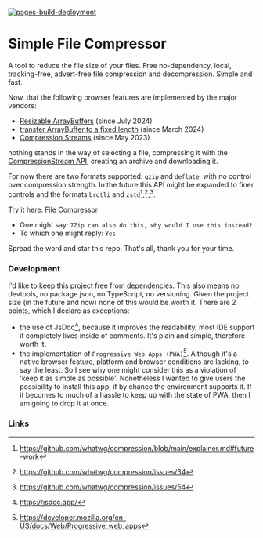 [![pages-build-deployment](https://github.com/39zde/simple-file-compressor/actions/workflows/pages/pages-build-deployment/badge.svg?branch=main)](https://github.com/39zde/simple-file-compressor/actions/workflows/pages/pages-build-deployment)
# Simple File Compressor
A tool to reduce the file size of your files. Free no-dependency, local, tracking-free, advert-free file compression and decompression. Simple and fast.

Now, that the following browser features are implemented by the major vendors: 

- [Resizable ArrayBuffers](https://developer.mozilla.org/en-US/docs/Web/JavaScript/Reference/Global_Objects/ArrayBuffer/resizable#browser_compatibility) (since July 2024)
- [transfer ArrayBuffer to a fixed length](https://developer.mozilla.org/en-US/docs/Web/JavaScript/Reference/Global_Objects/ArrayBuffer/transferToFixedLength#browser_compatibility) (since March 2024)
- [Compression Streams](https://developer.mozilla.org/en-US/docs/Web/API/Compression_Streams_API#browser_compatibility) (since May 2023)

nothing stands in the way of selecting a file, compressing it with the [CompressionStream API](https://developer.mozilla.org/en-US/docs/Web/API/CompressionStream), creating an archive and downloading it.

For now there are two formats supported: `gzip` and `deflate`, with no control over compression strength. 
In the future this API might be expanded to finer controls and the formats `brotli` and `zstd`[^1],[^2],[^3].

Try it here: [File Compressor](https://39zde.github.io/simple-file-compressor/)

- One might say: `7Zip can also do this, why would I use this instead?`
- To which one might reply: `Yes`

Spread the word and star this repo. That's all, thank you for your time.

### Development

I'd like to keep this project free from dependencies. This also means no devtools, no package.json, no TypeScript, no versioning. Given the project size (in the future and now) none of this would be worth it.
There are 2 points, which I declare as  exceptions:
- the use of JsDoc[^4], because it improves the readability, most IDE support it completely lives inside of comments. It's plain and simple, therefore worth it. 
- the implementation of `Progressive Web Apps (PWA)`[^5]. Although it's a native browser feature, platform and browser conditions are lacking, to say the least. So I see why one might consider this as a violation of 'keep it as simple as possible'. Nonetheless I wanted to give users the possibility to install this app, if by chance the environment supports it. If it becomes to much of a hassle to keep up with the state of PWA, then I am going to drop it at once.

### Links

[^1]: https://github.com/whatwg/compression/blob/main/explainer.md#future-work
[^2]: https://github.com/whatwg/compression/issues/34
[^3]: https://github.com/whatwg/compression/issues/54
[^4]: https://jsdoc.app/
[^5]: https://developer.mozilla.org/en-US/docs/Web/Progressive_web_apps
